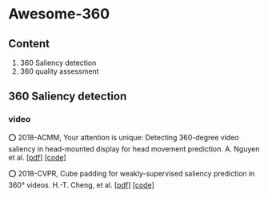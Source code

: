 # Awesome-360


## Content
1. 360 Saliency detection
2. 360 quality assessment

## 360 Saliency detection

### video
⭕ 2018-ACMM, Your attention is unique: Detecting 360-degree video saliency in head-mounted display for head movement prediction. A. Nguyen et al. [[pdf]](https://zyan.gsucreate.org/papers/panosalnet_mm18.pdf) [[code]](https://github.com/phananh1010/PanoSalNet)

⭕ 2018-CVPR, Cube padding for weakly-supervised saliency prediction in 360° videos. H.-T. Cheng, et al. [[pdf]](https://openaccess.thecvf.com/content_cvpr_2018/papers/Cheng_Cube_Padding_for_CVPR_2018_paper.pdf) [[code]](https://github.com/hsientzucheng/CP-360-Weakly-Supervised-Saliency)
